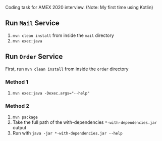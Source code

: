 Coding task for AMEX 2020 interview.
(Note: My first time using Kotlin)

## Run `Mail` Service
1. `mvn clean install` from inside the `mail` directory
1. `mvn exec:java` 

## Run `Order` Service
First, run `mvn clean install` from inside the `order` directory
### Method 1
1. `mvn exec:java -Dexec.args="--help"`
### Method 2
1. `mvn package`
1. Take the full path of the with-dependencies `*-with-dependencies.jar` output
1. Run with `java -jar *-with-dependencies.jar --help`
